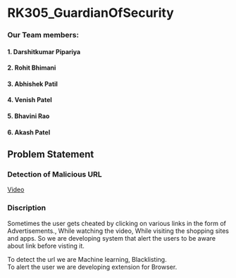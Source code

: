 # RK305_GuardianOfSecurity
### Our Team members:
#### 1. Darshitkumar Pipariya
#### 2. Rohit Bhimani
#### 3. Abhishek Patil
#### 4. Venish Patel
#### 5. Bhavini Rao
#### 6. Akash Patel
<h2>Problem Statement</h2>
<h3>Detection of Malicious URL</h3>

<a href='https://www.youtube.com/watch?v=Uov3Uvg2ASo'>Video</a>

### Discription

Sometimes the user gets cheated by clicking on various links in the form of 
Advertisements., While watching the video, While visiting the shopping sites and apps. So we are developing system that alert the users to be aware about link before visting it.

<div>To detect the url we are Machine learning, Blacklisting.<br>
To alert the user we are developing extension for Browser.</div>
